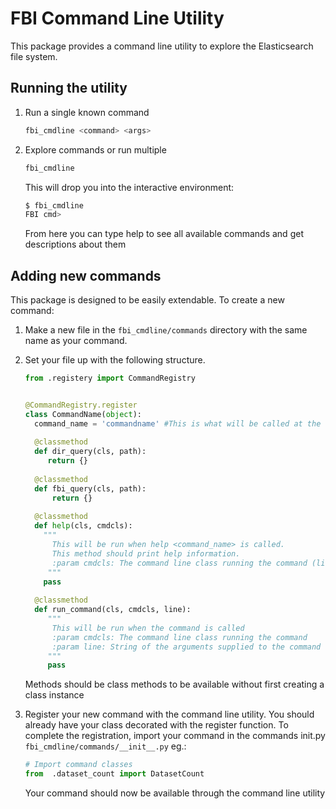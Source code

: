 # FBI Command Line Utility
This package provides a command line utility to explore the Elasticsearch
file system.

## Running the utility

1. Run a single known command
    ```bash
    fbi_cmdline <command> <args>
    ```
2. Explore commands or run multiple
    ```bash
    fbi_cmdline
    ```
    
    This will drop you into the interactive environment:
    ```bash
    $ fbi_cmdline
    FBI cmd>
    ```
    
    From here you can type help to see all available commands and get 
    descriptions about them
    
## Adding new commands

This package is designed to be easily extendable.
To create a new command:
1. Make a new file in the `fbi_cmdline/commands` directory with the same
name as your command.
2. Set your file up with the following structure. 
    ```python
   from .registery import CommandRegistry
    
    
   @CommandRegistry.register
   class CommandName(object):
      command_name = 'commandname' #This is what will be called at the command line
       
      @classmethod
      def dir_query(cls, path):
         return {}
        
      @classmethod
      def fbi_query(cls, path):
          return {}
        
      @classmethod
      def help(cls, cmdcls):
        """
          This will be run when help <command_name> is called.
          This method should print help information.
          :param cmdcls: The command line class running the command (likely un-used)
         """
        pass
        
      @classmethod
      def run_command(cls, cmdcls, line):
         """
          This will be run when the command is called
          :param cmdcls: The command line class running the command
          :param line: String of the arguments supplied to the command
         """
         pass
    
    ```
    Methods should be class methods to be available without first creating a
    class instance
    
3. Register your new command with the command line utility.
You should already have your class decorated with the register function. 
To complete the registration, import your command in the commands init.py
`fbi_cmdline/commands/__init__.py` eg.:
    ```python
    # Import command classes
    from  .dataset_count import DatasetCount
    
    ```

    Your command should now be available through the command line utility
